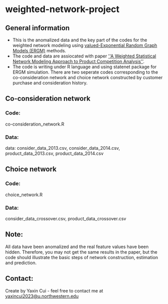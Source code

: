 # weighted-network-project

## General information
- This is the anomalized data and the key part of the codes for the weighted network modeling using [valued-Exponential Random Graph Models (ERGM)](http://statnet.org/Workshops/valued.html) methods. 
- The code and data are assiocated with paper [''A Weighted Statistical Network Modeling Approach to Product Competition Analysis''](https://www.hindawi.com/journals/complexity/2022/9417869/).
- The code is writing under R language and using statenet package for ERGM simulation. There are two seperate codes corresponding to the co-consideration network and choice network constructed by customer purchase and consideration history. 

## Co-consideration network

### Code: 
co-consideration_network.R

### Data:
data: consider_data_2013.csv, consider_data_2014.csv, product_data_2013.csv, product_data_2014.csv

## Choice network

### Code:
choice_network.R

### Data:
consider_data_crossover.csv, product_data_crossover.csv

## Note:
All data have been anomalized and the real feature values have been hidden. Therefore, you may not get the same results in the paper, but the code should illustrate the basic steps of network construction, estimation and prediction.

## Contact:
Create by Yaxin Cui - feel free to contact me at yaxincui2023@u.northwestern.edu
